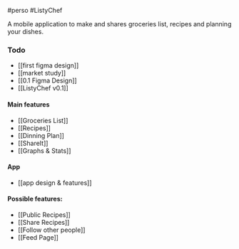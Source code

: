 #perso
#ListyChef 

A mobile application to make and shares groceries list, recipes and planning your dishes.

### Todo
- [[first figma design]]
- [[market study]]
- [[0.1 Figma Design]]
- [[ListyChef  v0.1]]

#### Main features

- [[Groceries List]] 
- [[Recipes]]
- [[Dinning Plan]]
- [[ShareIt]]
- [[Graphs & Stats]]


#### App

* [[app design & features]]

#### Possible features:
- [[Public Recipes]]
- [[Share Recipes]]
- [[Follow other people]]
- [[Feed Page]]
